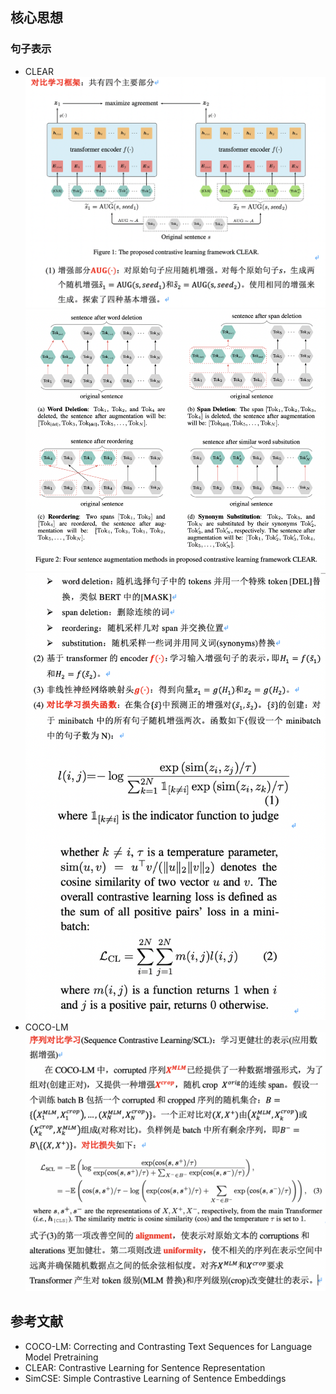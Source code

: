 ## 核心思想
### 句子表示
- CLEAR
![CLEAR_1](images/CLEAR_1.jpg)
![CLEAR_2](images/CLEAR_2.jpg)
![CLEAR_3](images/CLEAR_3.jpg)
- COCO-LM
![COCO-LM](images/COCO-LM.jpg)


## 参考文献
- COCO-LM: Correcting and Contrasting Text Sequences for Language Model Pretraining
- CLEAR: Contrastive Learning for Sentence Representation
- SimCSE: Simple Contrastive Learning of Sentence Embeddings